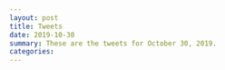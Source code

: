 ```yaml
---
layout: post
title: Tweets
date: 2019-10-30
summary: These are the tweets for October 30, 2019.
categories:
---
```


